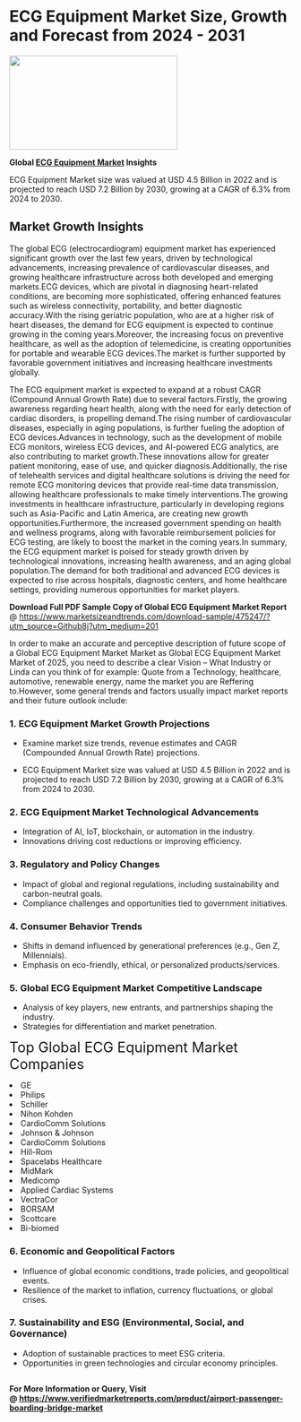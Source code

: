 <H1>ECG Equipment Market Size, Growth and Forecast from 2024 - 2031</H1><img class="aligncenter size-medium wp-image-584254" src="https://thirdeyenews.in/wp-content/uploads/2024/09/Global-Market-Research-300x168.jpeg" alt="" width="300" height="168" /><p><strong>Global&nbsp;<a href="https://www.marketsizeandtrends.com/download-sample/475247/?utm_source=Github8j?utm_medium=201">ECG Equipment Market</a> Insights</strong></p><p>ECG Equipment Market size was valued at USD 4.5 Billion in 2022 and is projected to reach USD 7.2 Billion by 2030, growing at a CAGR of 6.3% from 2024 to 2030.</p><p><h2>Market Growth Insights</h2> <p>The global ECG (electrocardiogram) equipment market has experienced significant growth over the last few years, driven by technological advancements, increasing prevalence of cardiovascular diseases, and growing healthcare infrastructure across both developed and emerging markets.ECG devices, which are pivotal in diagnosing heart-related conditions, are becoming more sophisticated, offering enhanced features such as wireless connectivity, portability, and better diagnostic accuracy.With the rising geriatric population, who are at a higher risk of heart diseases, the demand for ECG equipment is expected to continue growing in the coming years.Moreover, the increasing focus on preventive healthcare, as well as the adoption of telemedicine, is creating opportunities for portable and wearable ECG devices.The market is further supported by favorable government initiatives and increasing healthcare investments globally.</p> <p>The ECG equipment market is expected to expand at a robust CAGR (Compound Annual Growth Rate) due to several factors.Firstly, the growing awareness regarding heart health, along with the need for early detection of cardiac disorders, is propelling demand.The rising number of cardiovascular diseases, especially in aging populations, is further fueling the adoption of ECG devices.Advances in technology, such as the development of mobile ECG monitors, wireless ECG devices, and AI-powered ECG analytics, are also contributing to market growth.These innovations allow for greater patient monitoring, ease of use, and quicker diagnosis.Additionally, the rise of telehealth services and digital healthcare solutions is driving the need for remote ECG monitoring devices that provide real-time data transmission, allowing healthcare professionals to make timely interventions.The growing investments in healthcare infrastructure, particularly in developing regions such as Asia-Pacific and Latin America, are creating new growth opportunities.Furthermore, the increased government spending on health and wellness programs, along with favorable reimbursement policies for ECG testing, are likely to boost the market in the coming years.In summary, the ECG equipment market is poised for steady growth driven by technological innovations, increasing health awareness, and an aging global population.The demand for both traditional and advanced ECG devices is expected to rise across hospitals, diagnostic centers, and home healthcare settings, providing numerous opportunities for market players.<p><span class=""><strong>Download Full PDF Sample Copy of Global ECG Equipment Market Report</strong> @ <a href="https://www.marketsizeandtrends.com/download-sample/475247/?utm_source=Github8j?utm_medium=201" target="_blank">https://www.marketsizeandtrends.com/download-sample/475247/?utm_source=Github8j?utm_medium=201</a></span></p><p>In order to make an accurate and perceptive description of future scope of a Global&nbsp;ECG Equipment Market Market as Global&nbsp;ECG Equipment Market Market of 2025, you need to describe a clear Vision &ndash; What Industry or Linda can you think of for example: Quote from a Technology, healthcare, automotive, renewable energy, name the market you are Reffering to.However, some general trends and factors usually impact market reports and their future outlook include:</p><h3>1.&nbsp;<strong>ECG Equipment Market Growth Projections</strong></h3><ul><li>Examine market size trends, revenue estimates and CAGR (Compounded Annual Growth Rate) projections.</li><li><p>ECG Equipment Market size was valued at USD 4.5 Billion in 2022 and is projected to reach USD 7.2 Billion by 2030, growing at a CAGR of 6.3% from 2024 to 2030.</p></li></ul><h3>2.&nbsp;<strong>ECG Equipment Market Technological Advancements</strong></h3><ul><li>Integration of AI, IoT, blockchain, or automation in the industry.</li><li>Innovations driving cost reductions or improving efficiency.</li></ul><h3>3.&nbsp;<strong>Regulatory and Policy Changes</strong></h3><ul><li>Impact of global and regional regulations, including sustainability and carbon-neutral goals.</li><li>Compliance challenges and opportunities tied to government initiatives.</li></ul><h3>4.&nbsp;<strong>Consumer Behavior Trends</strong></h3><ul><li>Shifts in demand influenced by generational preferences (e.g., Gen Z, Millennials).</li><li>Emphasis on eco-friendly, ethical, or personalized products/services.</li></ul><h3>5.&nbsp;<strong>Global ECG Equipment Market Competitive Landscape</strong></h3><ul><li>Analysis of key players, new entrants, and partnerships shaping the industry.</li><li>Strategies for differentiation and market penetration.</li></ul><p data-pm-slice="1 1 []"><span style="color: inherit; font-family: inherit; font-size: 25px;">Top Global ECG Equipment Market Companies</span></p><div class="" data-test-id=""><p><li>GE</li><li> Philips</li><li> Schiller</li><li> Nihon Kohden</li><li> CardioComm Solutions</li><li> Johnson & Johnson</li><li> CardioComm Solutions</li><li> Hill-Rom</li><li> Spacelabs Healthcare</li><li> MidMark</li><li> Medicomp</li><li> Applied Cardiac Systems</li><li> VectraCor</li><li> BORSAM</li><li> Scottcare</li><li> Bi-biomed</li></p></div><h3>6.&nbsp;<strong>Economic and Geopolitical Factors</strong></h3><ul><li>Influence of global economic conditions, trade policies, and geopolitical events.</li><li>Resilience of the market to inflation, currency fluctuations, or global crises.</li></ul><h3>7.&nbsp;<strong>Sustainability and ESG (Environmental, Social, and Governance)</strong></h3><ul><li>Adoption of sustainable practices to meet ESG criteria.</li><li>Opportunities in green technologies and circular economy principles.</li></ul><h2><strong style="font-size: 14px;">For More Information or Query, Visit @&nbsp;</strong><a style="background-color: #ffffff; font-size: 14px;" href="https://www.marketsizeandtrends.com/report/ecg-equipment-market/" target="_blank">https://www.verifiedmarketreports.com/product/airport-passenger-boarding-bridge-market</a></h2>